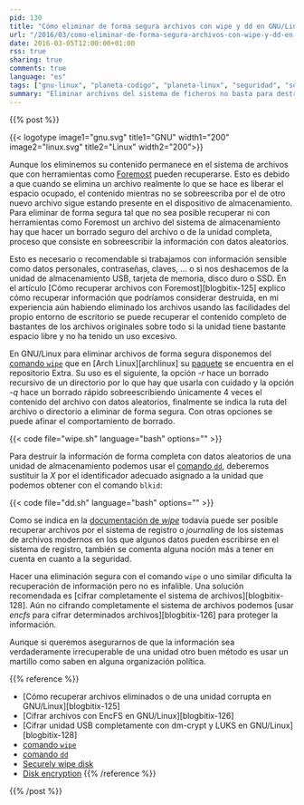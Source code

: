 ```yaml
---
pid: 130
title: "Cómo eliminar de forma segura archivos con wipe y dd en GNU/Linux"
url: "/2016/03/como-eliminar-de-forma-segura-archivos-con-wipe-y-dd-en-gnu-linux/"
date: 2016-03-05T12:00:00+01:00
rss: true
sharing: true
comments: true
language: "es"
tags: ["gnu-linux", "planeta-codigo", "planeta-linux", "seguridad", "software-libre"]
summary: "Eliminar archivos del sistema de ficheros no basta para destruir la información que contuvieran. Con herramientas como _Foremost_ su contenido puede ser recuperado, por ello cuando desechamos una unidad de almacenamiento (disco duro, memoria USB, targeta SD, SSD) conviene hacer un borrado seguro de la unidad, si trabajamos con información sensible quizá queramos hacer un borrado seguro de los archivos que eliminemos. Con el comando <code>wipe</code> podemos borrar archivos individuales y con el comando <code>dd</code> una unidad completa."
---
```


{{% post %}}

{{< logotype image1="gnu.svg" title1="GNU" width1="200" image2="linux.svg" title2="Linux" width2="200">}}

Aunque los eliminemos su contenido permanece en el sistema de archivos que con herramientas como [Foremost](https://wiki.archlinux.org/index.php/Foremost) pueden recuperarse. Esto es debido a que cuando se elimina un archivo realmente lo que se hace es liberar el espacio ocupado, el contenido mientras no se sobreescriba por el de otro nuevo archivo sigue estando presente en el dispositivo de almacenamiento. Para eliminar de forma segura tal que no sea posible recuperar ni con herramientas como Foremost un archivo del sistema de almacenamiento hay que hacer un borrado seguro del archivo o de la unidad completa, proceso que consiste en sobreescribir la información con datos aleatorios.

Esto es necesario o recomendable si trabajamos con información sensible como datos personales, contraseñas, claves, ... o si nos deshacemos de la unidad de almacenamiento USB, tarjeta de memoria, disco duro o SSD. En el artículo [Cómo recuperar archivos con Foremost][blogbitix-125] explico cómo recuperar información que podríamos considerar destruida, en mi experiencia aún habiendo eliminado los archivos usando las facilidades del propio entorno de escritorio se puede recuperar el contenido completo de bastantes de los archivos originales sobre todo si la unidad tiene bastante espacio libre y no ha tenido un uso excesivo.

En GNU/Linux para eliminar archivos de forma segura disponemos del [comando <code>wipe</code>](http://linux.die.net/man/1/wipe) que en [Arch Linux][archlinux] su [paquete](https://www.archlinux.org/packages/extra/x86_64/wipe/) se encuentra en el repositorio Extra. Su uso es el siguiente, la opción _-r_ hace un borrado recursivo de un directorio por lo que hay que usarla con cuidado y la opción _-q_ hace un borrado rápido sobreescribiendo únicamente 4 veces el contenido del archivo con datos aleatorios, finalmente se indica la ruta del archivo o directorio a eliminar de forma segura. Con otras opciones se puede afinar el comportamiento de borrado.

{{< code file="wipe.sh" language="bash" options="" >}}

Para destruir la información de forma completa con datos aleatorios de una unidad de almacenamiento podemos usar el [comando <code>dd</code>](http://linux.die.net/man/1/dd), deberemos sustituir la _X_ por el identificador adecuado asignado a la unidad que podemos obtener con el comando <code>blkid</code>:

{{< code file="dd.sh" language="bash" options="" >}}

Como se indica en la [documentación de _wipe_](http://manpages.ubuntu.com/manpages/lucid/man1/wipe.1.html) todavía puede ser posible recuperar archivos por el sistema de registro o _journaling_ de los sistemas de archivos modernos en los que algunos datos pueden escribirse en el sistema de registro, también se comenta alguna noción más a tener en cuenta en cuanto a la seguridad.

Hacer una eliminación segura con el comando <code>wipe</code> o uno similar dificulta la recuperación de información pero no es infalible. Una solución recomendada es [cifrar completamente el sistema de archivos][blogbitix-128]. Aún no cifrando completamente el sistema de archivos podemos [usar _encfs_ para cifrar determinados archivos][blogbitix-126] para proteger la información.

Aunque si queremos asegurarnos de que la información sea verdaderamente irrecuperable de una unidad otro buen método es usar un martillo como saben en alguna organización política.

{{% reference %}}

* [Cómo recuperar archivos eliminados o de una unidad corrupta en GNU/Linux][blogbitix-125]
* [Cifrar archivos con EncFS en GNU/Linux][blogbitix-126]
* [Cifrar unidad USB completamente con dm-crypt y LUKS en GNU/Linux][blogbitix-128]
* [comando <code>wipe</code>](http://linux.die.net/man/1/wipe)
* [comando <code>dd</code>](http://linux.die.net/man/1/dd)
* [Securely wipe disk](https://wiki.archlinux.org/index.php/Securely_wipe_disk)
* [Disk encryption](https://wiki.archlinux.org/index.php/Disk_encryption)
{{% /reference %}}

{{% /post %}}
